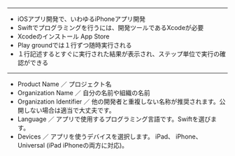 ***
- iOSアプリ開発で、いわゆるiPhoneアプリ開発
- Swiftでプログラミングを行うには、開発ツールであるXcodeが必要
- Xcodeのインストール App Store
- Play groundでは１行ずつ随時実行される
- １行記述するとすぐに実行された結果が表示され、ステップ単位で実行の確認ができる
***
- Product Name ／ プロジェクト名
- Organization Name ／ 自分の名前や組織の名前
- Organization Identifier ／ 他の開発者と重複しない名称が推奨されます。公開しない場合は適当で大丈夫です。
- Language ／ アプリで使用するプログラミング言語です。Swiftを選びます。
- Devices ／ アプリを使うデバイスを選択します。 iPad、 iPhone、 Universal (iPad iPhoneの両方に対応)。
